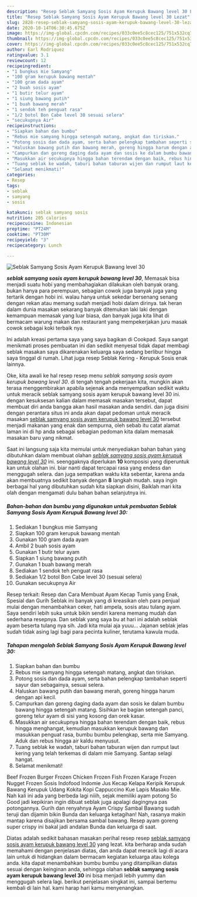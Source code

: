 ```yaml
---
description: "Resep Seblak Samyang Sosis Ayam Kerupuk Bawang level 30 Lezat"
title: "Resep Seblak Samyang Sosis Ayam Kerupuk Bawang level 30 Lezat"
slug: 2828-resep-seblak-samyang-sosis-ayam-kerupuk-bawang-level-30-lezat
date: 2020-10-14T06:30:45.675Z
image: https://img-global.cpcdn.com/recipes/033c0ee5c8cec125/751x532cq70/seblak-samyang-sosis-ayam-kerupuk-bawang-level-30-foto-resep-utama.jpg
thumbnail: https://img-global.cpcdn.com/recipes/033c0ee5c8cec125/751x532cq70/seblak-samyang-sosis-ayam-kerupuk-bawang-level-30-foto-resep-utama.jpg
cover: https://img-global.cpcdn.com/recipes/033c0ee5c8cec125/751x532cq70/seblak-samyang-sosis-ayam-kerupuk-bawang-level-30-foto-resep-utama.jpg
author: Earl Rodriquez
ratingvalue: 3.1
reviewcount: 12
recipeingredient:
- "1 bungkus mie Samyang"
- "100 gram kerupuk bawang mentah"
- "100 gram dada ayam"
- "2 buah sosis ayam"
- "1 butir telur ayam"
- "1 siung bawang putih"
- "1 buah bawang merah"
- "1 sendok teh penguat rasa"
- "1/2 botol Bon Cabe level 30 sesuai selera"
- "secukupnya Air"
recipeinstructions:
- "Siapkan bahan dan bumbu"
- "Rebus mie samyang hingga setengah matang, angkat dan tiriskan."
- "Potong sosis dan dada ayam, serta bahan pelengkap tambahan seperti sayur dan sebagainya, sesuai selera."
- "Haluskan bawang putih dan bawang merah, goreng hingga harum dengan api kecil."
- "Campurkan dan goreng daging dada ayam dan sosis ke dalam bumbu bawang hingga setengah matang. Sisihkan ke bagian setengah panci, goreng telur ayam di sisi yang kosong dan orek kasar."
- "Masukkan air secukupnya hingga bahan terendam dengan baik, rebus hingga menghangat, kemudian masukkan kerupuk bawang dan masukkan penguat rasa, bumbu bumbu pelengkap, serta mie Samyang. Aduk dan rebus hingga air kaldu menyusut."
- "Tuang seblak ke wadah, taburi bahan taburan wijen dan rumput laut kering yang telah terkemas di dalam mie Samyang. Santap selagi hangat."
- "Selamat menikmati!"
categories:
- Resep
tags:
- seblak
- samyang
- sosis

katakunci: seblak samyang sosis 
nutrition: 205 calories
recipecuisine: Indonesian
preptime: "PT24M"
cooktime: "PT30M"
recipeyield: "3"
recipecategory: Lunch

---
```



![Seblak Samyang Sosis Ayam Kerupuk Bawang level 30](https://img-global.cpcdn.com/recipes/033c0ee5c8cec125/751x532cq70/seblak-samyang-sosis-ayam-kerupuk-bawang-level-30-foto-resep-utama.jpg)

<b><i>seblak samyang sosis ayam kerupuk bawang level 30</i></b>, Memasak bisa menjadi suatu hobi yang membahagiakan dilakukan oleh banyak orang. bukan hanya para perempuan, sebagian cowok juga banyak juga yang tertarik dengan hobi ini. walau hanya untuk sekedar bersenang senang dengan rekan atau memang sudah menjadi hobi dalam dirinya. tak heran dalam dunia masakan sekarang banyak ditemukan laki laki dengan kemampuan memasak yang luar biasa, dan banyak juga kita lihat di bermacam warung makan dan restaurant yang mempekerjakan juru masak cowok sebagai koki terbaik nya.

Ini adalah kreasi pertama saya yang saya bagikan di Cookpad. Saya sangat menikmati proses pembuatan ini dan sedikit menyesal tidak dapat membagi seblak masakan saya dikarenakan keluarga saya sedang berlibur hingga saya tinggal di rumah. Lihat juga resep Seblak Kering - Kerupuk Sosis enak lainnya.

Oke, kita awali ke hal resep resep menu <i>seblak samyang sosis ayam kerupuk bawang level 30</i>. di tengah tengah pekerjaan kita, mungkin akan terasa menggembirakan apabila sejenak anda menyempatkan sedikit waktu untuk meracik seblak samyang sosis ayam kerupuk bawang level 30 ini. dengan kesuksesan kalian dalam memasak masakan tersebut, dapat membuat diri anda bangga akan hasil masakan anda sendiri. dan juga disini dengan perantara situs ini anda akan dapat pedoman untuk meracik masakan <u>seblak samyang sosis ayam kerupuk bawang level 30</u> tersebut menjadi makanan yang enak dan sempurna, oleh sebab itu catat alamat laman ini di hp anda sebagai sebagian pedoman kita dalam memasak masakan baru yang nikmat.


Saat ini langsung saja kita memulai untuk menyediakan bahan bahan yang dibutuhkan dalam membuat olahan <u><i>seblak samyang sosis ayam kerupuk bawang level 30</i></u> ini. seenggaknya diperlukan <b>10</b> komposisi yang diperuntuk kan untuk olahan ini. biar nanti dapat tercapai rasa yang endess dan menggugah selera. dan juga sempatkan waktu kita sebentar, karena anda akan membuatnya sedikit banyak dengan <b>8</b> langkah mudah. saya ingin berbagai hal yang dibutuhkan sudah kita siapkan disini, Baiklah mari kita olah dengan mengamati dulu bahan bahan selanjutnya ini.

<!--inarticleads1-->

##### Bahan-bahan dan bumbu yang digunakan untuk pembuatan Seblak Samyang Sosis Ayam Kerupuk Bawang level 30:

1. Sediakan 1 bungkus mie Samyang
1. Siapkan 100 gram kerupuk bawang mentah
1. Gunakan 100 gram dada ayam
1. Ambil 2 buah sosis ayam
1. Gunakan 1 butir telur ayam
1. Siapkan 1 siung bawang putih
1. Gunakan 1 buah bawang merah
1. Sediakan 1 sendok teh penguat rasa
1. Sediakan 1/2 botol Bon Cabe level 30 (sesuai selera)
1. Gunakan secukupnya Air


Resep terkait: Resep dan Cara Membuat Ayam Kecap Tumis yang Enak, Spesial dan Gurih Seblak ini banyak yang di kreasikan oleh para penjual mulai dengan menambahkan ceker, hati ampela, sosis atau tulang ayam. Saya sendiri lebih suka untuk bikin sendiri karena memang mudah dan sederhana resepnya. Dan seblak yang saya bu at hari ini adalah seblak ayam beserta tulang nya sih. Jadi kita mulai aja yuuu… Jajanan seblak jelas sudah tidak asing lagi bagi para pecinta kuliner, terutama kawula muda. 

<!--inarticleads2-->

##### Tahapan mengolah Seblak Samyang Sosis Ayam Kerupuk Bawang level 30:

1. Siapkan bahan dan bumbu
1. Rebus mie samyang hingga setengah matang, angkat dan tiriskan.
1. Potong sosis dan dada ayam, serta bahan pelengkap tambahan seperti sayur dan sebagainya, sesuai selera.
1. Haluskan bawang putih dan bawang merah, goreng hingga harum dengan api kecil.
1. Campurkan dan goreng daging dada ayam dan sosis ke dalam bumbu bawang hingga setengah matang. Sisihkan ke bagian setengah panci, goreng telur ayam di sisi yang kosong dan orek kasar.
1. Masukkan air secukupnya hingga bahan terendam dengan baik, rebus hingga menghangat, kemudian masukkan kerupuk bawang dan masukkan penguat rasa, bumbu bumbu pelengkap, serta mie Samyang. Aduk dan rebus hingga air kaldu menyusut.
1. Tuang seblak ke wadah, taburi bahan taburan wijen dan rumput laut kering yang telah terkemas di dalam mie Samyang. Santap selagi hangat.
1. Selamat menikmati!


Beef Frozen Burger Frozen Chicken Frozen Fish Frozen Karage Frozen Nugget Frozen Sosis Indofood Indomie Jus Kecap Kelapa Keripik Kerupuk Bawang Kerupuk Udang Kokita Kopi Cappuccino Kue Lapis Masako Mie. Nah kali ini ada yang berbeda lagi niiih, sejak memiliki ayam potong So Good jadi kepikiran ingin dibuat seblak juga apalagi dagingnya pas potongannya. Gurih dan renyahnya Ayam Crispy Sambal Bawang sudah teruji dan dijamin bikin Bunda dan keluarga ketagihan! Nah, rasanya makin mantap karena disajikan bersama sambal bawang. Resep ayam goreng super crispy ini bakal jadi andalan Bunda dan keluarga di saat. 

Diatas adalah sedikit bahasan masakan perihal resep resep <u>seblak samyang sosis ayam kerupuk bawang level 30</u> yang lezat. kita berharap anda sudah memahami dengan penjelasan diatas, dan anda dapat meracik lagi di acara lain untuk di hidangkan dalam bermacam kegiatan keluarga atau kolega anda. kita dapat menambahkan bumbu bumbu yang ditampilkan diatas sesuai dengan keinginan anda, sehingga olahan <b>seblak samyang sosis ayam kerupuk bawang level 30</b> ini bisa menjadi lebih yummy dan menggugah selera lagi. berikut penjelasan singkat ini, sampai bertemu kembali di lain hal. kami harap hari kamu menyenangkan.
